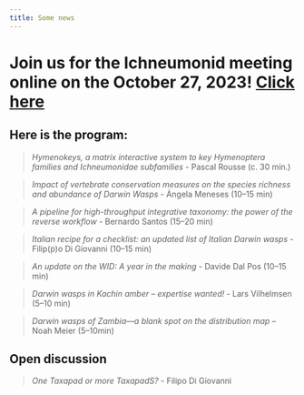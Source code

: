 ```yaml
---
title: Some news 
---
```

# Join us for the Ichneumonid meeting online on the October 27, 2023! [Click here](https://us06web.zoom.us/j/82780415188?pwd=QYLd9UmUpruMda6cUGbxK5oEsWSML1.1) 
## Here is the program:
> _Hymenokeys, a matrix interactive system to key Hymenoptera families and Ichneumonidae subfamilies_ - Pascal Rousse (c. 30 min.)
    
> _Impact of vertebrate conservation measures on the species richness and abundance of Darwin Wasps_ - Ángela Meneses (10–15 min)
    
> _A pipeline for high-throughput integrative taxonomy: the power of the reverse workflow_ - Bernardo Santos (15–20 min)
    
> _Italian recipe for a checklist: an updated list of Italian Darwin wasps_ - Filip(p)o Di Giovanni (10–15 min)
    
> _An update on the WID: A year in the making_ - Davide Dal Pos (10–15 min)
    
> _Darwin wasps in Kachin amber – expertise wanted!_ - Lars Vilhelmsen (5–10 min)
    
> _Darwin wasps of Zambia—a blank spot on the distribution map_ – Noah Meier (5–10min)
## Open discussion
> _One Taxapad or more TaxapadS?_ - Filipo Di Giovanni

